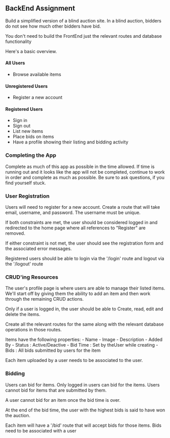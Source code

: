 ## BackEnd Assignment


Build a simplified version of a blind auction site. In a blind
auction, bidders do not see how much other bidders have bid.

You don't need to build the FrontEnd just the relevant routes and database functionality

Here's a basic overview.

#### All Users

- Browse available items

#### Unregistered Users

- Register a new account

#### Registered Users

- Sign in
- Sign out
- List new items
- Place bids on items
- Have a profile showing their listing and bidding activity

### Completing the App

Complete as much of this app as possible in the time allowed.  If time is
running out and it looks like the app will not be completed, continue to work in order and complete as much as possible. Be sure to ask questions, if you find yourself stuck.


### User Registration

Users will need to register for a new account. Create a route that will take email,
username, and password. The username must be unique.


If both constraints are met, the user should be considered logged in and
redirected to the home page where all references to "Register" are removed.


If either constraint is not met, the user should see the registration form and
the associated error messages.

Registered users should be able to login via the '/login' route and logout via the '/logout' route


### CRUD'ing Resources

The user's profile page is where users are able to manage their listed items.
We'll start off by giving them the ability to add an item and then work through
the remaining CRUD actions.

Only if a user is logged in, the user should be able to Create, read, edit and delete the items.

Create all the relevant routes for the same along with the relevant database operations in those routes.

Items have the following properties: 
    - Name
    - Image
    - Description
    - Added By
    - Status : Active/Deactive
    - Bid Time : Set by theUser while creating 
    - Bids : All bids submitted by users for the item

Each item uploaded by a user needs to be associated to the user.

### Bidding

Users can bid for items. Only logged in users can bid for the items. Users cannot bid for items that are submitted by them. 

A user cannot bid for an item once the bid time is over. 

At the end of the bid time, the user with the highest bids is said to have won the auction.

Each item will have a '/bid' route that will accept bids for those items. Bids need to be associated with a user



